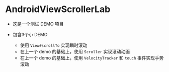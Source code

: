 # AndroidViewScrollerLab

- 这是一个测试 DEMO 项目

- 包含3个小 DEMO
  - 使用 `View#scrollTo` 实现瞬时滚动
  - 在上一个 demo 的基础上，使用 `Scroller` 实现滚动动画
  - 在上一个 demo 的基础上，使用 `VelocityTracker` 和 `touch` 事件实现手势滚动

